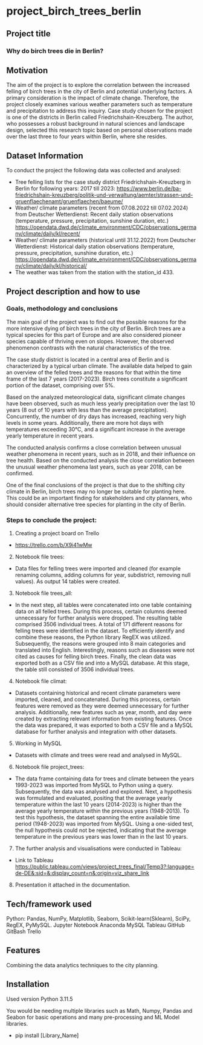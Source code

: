# project_birch_trees_berlin
## Project title
### Why do birch trees die in Berlin?

## Motivation
The aim of the project is to explore the correlation between the increased felling of birch trees in the city of Berlin and potential underlying factors. A primary consideration is the impact of climate change. Therefore, the project closely examines various weather parameters such as temperature and precipitation to address this inquiry. Case study chosen for the project is one of the districts in Berlin called Friedrichshain-Kreuzberg. 
The author, who possesses a robust background in natural sciences and landscape design, selected this research topic based on personal observations made over the last three to four years within Berlin, where she resides.

## Dataset Information 
To conduct the project the following data was collected and analysed:
* Tree felling lists for the case study district Friedrichshain-Kreuzberg in Berlin for following years: 2017 till 2023:
https://www.berlin.de/ba-friedrichshain-kreuzberg/politik-und-verwaltung/aemter/strassen-und-gruenflaechenamt/gruenflaechen/baeume/ 
* Weather/ climate parameters (recent from 07.08.2022 till 07.02.2024) from Deutscher Wetterdienst: 
Recent daily station observations (temperature, pressure, precipitation, sunshine duration, etc.)
https://opendata.dwd.de/climate_environment/CDC/observations_germany/climate/daily/kl/recent/
* Weather/ climate parameters (historical until 31.12.2022) from Deutscher Wetterdienst:
Historical daily station observations (temperature, pressure, precipitation, sunshine duration, etc.)
https://opendata.dwd.de/climate_environment/CDC/observations_germany/climate/daily/kl/historical/
* The weather was taken from the station with the station_id 433. 

## Project description and how to use 
### Goals, methodology and conclusions
The main goal of the project was to find out the possible reasons for the more intensive dying of birch trees in the city of Berlin. Birch trees are a typical species for this part of Europe and are also considered pioneer species capable of thriving even on slopes. However, the observed phenomenon contrasts with the natural characteristics of the tree.


The case study district is located in a central area of Berlin and is characterized by a typical urban climate. The available data helped to gain an overview of the felled trees and the reasons for that within the time frame of the last 7 years (2017-2023). Birch trees constitute a significant portion of the dataset, comprising over 5%.


Based on the analyzed meteorological data, significant climate changes have been observed, such as much less yearly precipitation over the last 10 years (8 out of 10 years with less than the average precipitation). Concurrently, the number of dry days has increased, reaching very high levels in some years. Additionally, there are more hot days with temperatures exceeding 30°C, and a significant increase in the average yearly temperature in recent years.


The conducted analysis confirms a close correlation between unusual weather phenomena in recent years, such as in 2018, and their influence on tree health. Based on the conducted analysis the close correlation between the unusual weather phenomena last years, such as year 2018, can be confirmed. 


One of the final conclusions of the project is that due to the shifting city climate in Berlin, birch trees may no longer be suitable for planting here. This could be an important finding for stakeholders and city planners, who should consider alternative tree species for planting in the city of Berlin.


### Steps to conclude the project:
1. Creating a project board on Trello
- https://trello.com/b/X9i41wMw
2. Notebook file trees:
- Data files for felling trees were imported and cleaned (for example renaming columns, adding columns for year, subdistrict, removing null values). As output 14 tables were created.
3. Notebook file trees_all:
- In the next step, all tables were concatenated into one table containing data on all felled trees. During this process, certain columns deemed unnecessary for further analysis were dropped. The resulting table comprised 3506 individual trees.
A total of 171 different reasons for felling trees were identified in the dataset. To efficiently identify and combine these reasons, the Python library RegEX was utilized. Subsequently, the reasons were grouped into 8 main categories and translated into English. Interestingly, reasons such as diseases were not cited as causes for felling birch trees.
Finally, the clean data was exported both as a CSV file and into a MySQL database. At this stage, the table still consisted of 3506 individual trees.
4. Notebook file climat:
- Datasets containing historical and recent climate parameters were imported, cleaned, and concatenated. During this process, certain features were removed as they were deemed unnecessary for further analysis. Additionally, new features such as year, month, and day were created by extracting relevant information from existing features.
Once the data was prepared, it was exported to both a CSV file and a MySQL database for further analysis and integration with other datasets.
5. Working in MySQL
- Datasets with climate and trees were read and analysed in MySQL.
6. Notebook file project_trees:
- The data frame containing data for trees and climate between the years 1993-2023 was imported from MySQL to Python using a query. Subsequently, the data was analysed and explored.
Next, a hypothesis was formulated and evaluated, positing that the average yearly temperature within the last 10 years (2014-2023) is higher than the average yearly temperature within the previous years (1948-2013). To test this hypothesis, the dataset spanning the entire available time period (1948-2023) was imported from MySQL.
Using a one-sided test, the null hypothesis could not be rejected, indicating that the average temperature in the previous years was lower than in the last 10 years.
7. The further analysis and visualisations were conducted in Tableau:
- Link to Tableau https://public.tableau.com/views/project_trees_final/Temp3?:language=de-DE&:sid=&:display_count=n&:origin=viz_share_link
8. Presentation it attached in the documentation. 

## Tech/framework used
Python: Pandas, NumPy, Matplotlib, Seaborn, Scikit-learn(Sklearn), SciPy, RegEX, PyMySQL.
Jupyter Notebook
Anaconda
MySQL
Tableau
GitHub
GitBash
Trello

## Features
Combining the data analytics techniques to the city planning. 

## Installation
Used version Python 3.11.5


You would be needing multiple libraries such as Math, Numpy, Pandas and Seabon for basic operations and many pre-processing and ML Model libraries.
- pip install [Library_Name] 

  
